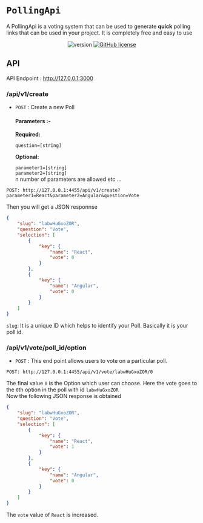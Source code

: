 #   `PollingApi` 
A PollingApi is a voting system that can be used to generate **quick** polling links that can be used in your project. It is completely free and easy to use
<div style="text-align:center"><p>
    <img src="https://img.shields.io/badge/version-0.1.0-blue.svg" title="version" alt="version">
    <a href="https://github.com/mufeedvh/binserve/blob/master/LICENSE"><img alt="GitHub license" src="https://img.shields.io/github/license/mufeedvh/binserve.svg"></a>
  
</p></div>

## API 

API Endpoint : http://127.0.0.1:3000 

### /api/v1/create
* `POST` : Create a new Poll

    #### Parameters :-   

   **Required:**
 
   `question=[string]`

   **Optional:**
 
   `parameter1=[string]`   
   `parameter2=[string]`    
    n number of parameters are allowed  etc ...  
           
```
POST: http://127.0.0.1:4455/api/v1/create?parameter1=React&parameter2=Angular&question=Vote
```
Then you will get a JSON responnse
```json
{
    "slug": "labwHuGxoZOR",
    "question": "Vote",
    "selection": [
        {
            "key": {
                "name": "React",
                "vote": 0
            }
        },
        {
            "key": {
                "name": "Angular",
                "vote": 0
            }
        }
    ]
}
```
```slug```: It is a unique ID which helps to identify your Poll. Basically it is your poll id.

### /api/v1/vote/poll_id/option
* `POST` : This end point allows users to vote on a particular poll.

```
POST: http://127.0.0.1:4455/api/v1/vote/labwHuGxoZOR/0

```
The final value ``0`` is the Option which user can choose. Here the vote goes to the ``0``th option in the poll with id ``labwHuGxoZOR``    
Now the following JSON response is obtained

```json
{
    "slug": "labwHuGxoZOR",
    "question": "Vote",
    "selection": [
        {
            "key": {
                "name": "React",
                "vote": 1
            }
        },
        {
            "key": {
                "name": "Angular",
                "vote": 0
            }
        }
    ]
}
```
The `vote` value of `React` is increased.
